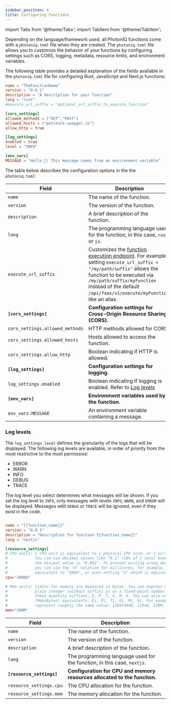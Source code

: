 ```yaml
---
sidebar_position: 4
title: Configuring Functions
---
```


import Tabs from '@theme/Tabs';
import TabItem from '@theme/TabItem';

Depending on the language/framework used, all PhotonIQ functions come with a `photoniq.toml` file when they are created. The `photoniq.toml` file allows you to customize the behavior of your functions by configuring settings such as CORS, logging,  metadata, resource limits, and environment variables.

The following table provides a detailed explanation of the fields available in the `photoniq.toml` file for configuring Rust, JavaScript and Next.js functions:



<Tabs groupId="languages">

<TabItem value="rust/js" label="Rust/Javascript">

```toml title='photoniq.toml'
name = "TheFunctionName"
version = "0.0.1"
description = "A description for your function"
lang = "rust"
#execute_url_suffix = "optional_url_suffix_to_execute_function"

[cors_settings]
allowed_methods = ["GET","POST"]
allowed_hosts = ["petstore.swagger.io"]
allow_http = true

[log_settings]
enabled = true
level = "INFO"

[env_vars]
MESSAGE = "Hello 👋! This message comes from an environment variable"

```

The table below describes the configuration options in the the `photoniq.toml`:

| Field                          | Description                                                                |
|--------------------------------|----------------------------------------------------------------------------|
| `name`                         | The name of the function.                                                  |
| `version`                      | The version of the function.                                               |
| `description`                  | A brief description of the function.                                       |
| `lang`                         | The programming language used for the function, in this case, `rust` or `js`.     |
| `execute_url_suffix`           | Customizes the [function execution endpoint](https://www.macrometa.com/docs/apiFaas#/operations/handle_latest_mm_execute). For example, setting `execute_url_suffix = "/my/path/suffix"` allows the function to be executed via `/my/path/suffix/myFunction` instead of the default `/api/faas/v1/execute/myFunction`, like an alias.                      |
| **`[cors_settings]`**          | **Configuration settings for Cross-Origin Resource Sharing (CORS).**       |
| `cors_settings.allowed_methods`| HTTP methods allowed for CORS.                                             |
| `cors_settings.allowed_hosts`  | Hosts allowed to access the function.                                      |
| `cors_settings.allow_http`     | Boolean indicating if HTTP is allowed.                                     |
| **`[log_settings]`**           | **Configuration settings for logging.**                                    |
| `log_settings.enabled`         | Boolean indicating if logging is enabled.  Refer to [Log levels](#log-levels)|
| **`[env_vars]`**               | **Environment variables used by the function.**                            |
| `env_vars.MESSAGE`             | An environment variable containing a message.                              |


### Log levels

The `log_settings.level` defines the granularity of the logs that will be displayed. The following log levels are available, in order of priority from the most restrictive to the most permissive:

- ERROR
- WARN
- INFO
- DEBUG
- TRACE

The log level you select determines what messages will be shown. If you set the log level to `INFO`, only messages with levels `INFO`, `WARN`, and `ERROR` will be displayed. Messages with `DEBUG` or `TRACE` will be ignored, even if they exist in the code.

</TabItem>

<TabItem value="nextjs" label="Next.js">

```toml title='photoniq.toml'

name = "{{function_name}}"
version = "0.0.1"
description = "Description for function {{function_name}}"
lang = "nextjs"

[resource_settings]
# CPU units: 1 CPU unit is equivalent to 1 physical CPU core, or 1 virtual core. 
#            You can use decimal values like "0.1" (10% of 1 core) knowing that 
#            the minimal value is "0.001". To prevent writing wrong decimal values, 
#            you can use the "m" notation for millicores, for example, "0.1" is 
#            equivalent to "100m", or even setting "2" which is equivalent to "2000m".
cpu="1000m"

# Mem units: limits for memory are measured in bytes. You can express memory as a 
#            plain integer (without suffix) or as a fixed-point number using one of 
#            these quantity suffixes: E, P, T, G, M, k. You can also use the power-of-two 
#            (MebiBytes) equivalents: Ei, Pi, Ti, Gi, Mi, Ki. For example, the following 
#            represent roughly the same value: 128974848, 129e6, 129M,  128974848000m, 123Mi
mem="200M"


```


| Field                          | Description                                                                |
|---------------------------------|----------------------------------------------------------------------------|
| `name`                         | The name of the function.                                                  |
| `version`                      | The version of the function.                                               |
| `description`                  | A brief description of the function.                                       |
| `lang`                         | The programming language used for the function, in this case, `nextjs`.     |
| **`[resource_settings]`**       | **Configuration for CPU and memory resources allocated to the function.**   |
| `resource_settings.cpu`        | The CPU allocation for the function. |
| `resource_settings.mem`        | The memory allocation for the function.|


</TabItem>
</Tabs>



